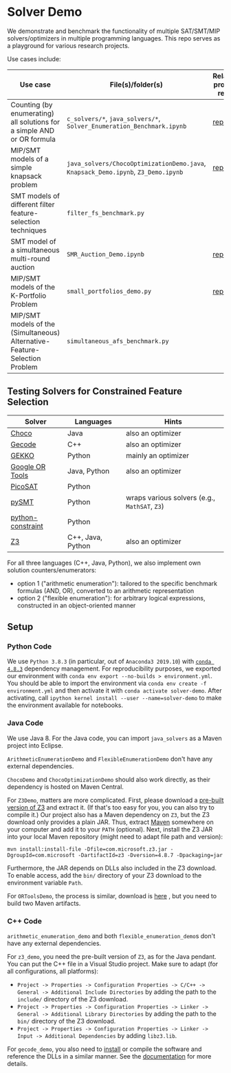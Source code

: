 # Solver Demo

We demonstrate and benchmark the functionality of multiple SAT/SMT/MIP solvers/optimizers in multiple programming languages.
This repo serves as a playground for various research projects.

Use cases include:

|Use case|File(s)/folder(s)|Related project repo|Related paper|
|---|---|---|---|
|Counting (by enumerating) all solutions for a simple AND or OR formula|`c_solvers/*`, `java_solvers/*`, `Solver_Enumeration_Benchmark.ipynb`|[repo](https://github.com/Jakob-Bach/Constrained-Filter-Feature-Selection)|[paper](https://doi.org/10.1007/s42979-022-01338-z)|
|MIP/SMT models of a simple knapsack problem|`java_solvers/ChocoOptimizationDemo.java`, `Knapsack_Demo.ipynb`, `Z3_Demo.ipynb`|[repo](https://github.com/Jakob-Bach/Constrained-Filter-Feature-Selection)|[paper](https://doi.org/10.1007/s42979-022-01338-z)|
|SMT models of different filter feature-selection techniques|`filter_fs_benchmark.py`|||
|SMT model of a simultaneous multi-round auction |`SMR_Auction_Demo.ipynb`|[repo](https://github.com/Jakob-Bach/Analyzing-Auction-Verification)|[paper](https://doi.org/10.1109/ACCESS.2022.3154445)|
|MIP/SMT models of the K-Portfolio Problem|`small_portfolios_demo.py`|[repo](https://github.com/Jakob-Bach/Small-Portfolios)|[paper](https://doi.org/10.4230/LIPIcs.SAT.2022.2)|
|MIP/SMT models of the (Simultaneous) Alternative-Feature-Selection Problem|`simultaneous_afs_benchmark.py`|||

## Testing Solvers for Constrained Feature Selection

|Solver|Languages|Hints|
|---|---|---|
|[Choco](https://choco-solver.org/) |Java|also an optimizer|
|[Gecode](https://www.gecode.org/) | C++|also an optimizer|
|[GEKKO](https://gekko.readthedocs.io/en/latest/)|Python|mainly an optimizer|
|[Google OR Tools](https://developers.google.com/optimization/introduction/overview) |Java, Python|also an optimizer|
|[PicoSAT](https://pypi.org/project/pycosat/) |Python||
|[pySMT](https://github.com/pysmt/pysmt)|Python|wraps various solvers (e.g., `MathSAT`, `Z3`)|
|[python-constraint](https://labix.org/python-constraint) |Python||
|[Z3](https://github.com/Z3Prover/z3/wiki) |C++, Java, Python|also an optimizer|

For all three languages (C++, Java, Python), we also implement own solution counters/enumerators:

- option 1 ("arithmetic enumeration"): tailored to the specific benchmark formulas (AND, OR), converted to an arithmetic representation
- option 2 ("flexible enumeration"): for arbitrary logical expressions, constructed in an object-oriented manner

## Setup

### Python Code

We use `Python 3.8.3` (in particular, out of `Anaconda3 2019.10`) with [`conda 4.8.3`](https://docs.conda.io/en/latest/) dependency management.
For reproducibility purposes, we exported our environment with `conda env export --no-builds > environment.yml`.
You should be able to import the environment via `conda env create -f environment.yml`
and then activate it with `conda activate solver-demo`.
After activating, call `ipython kernel install --user --name=solver-demo` to make the environment available for notebooks.

### Java Code

We use Java 8.
For the Java code, you can import `java_solvers` as a Maven project into Eclipse.

`ArithmeticEnumerationDemo` and `FlexibleEnumerationDemo` don't have any external dependencies.

`ChocoDemo` and `ChocoOptimizationDemo` should also work directly, as their dependency is hosted on Maven Central.

For `Z3Demo`, matters are more complicated.
First, please download a [pre-built version of Z3](https://github.com/Z3Prover/z3/releases) and extract it.
(If that's too easy for you, you can also try to compile it.)
Our project also has a Maven dependency on `Z3`, but the Z3 download only provides a plain JAR.
Thus, extract [Maven](https://maven.apache.org/download.cgi) somewhere on your computer and add it to your `PATH` (optional).
Next, install the Z3 JAR into your local Maven repository (might need to adapt file path and version):

```
mvn install:install-file -Dfile=com.microsoft.z3.jar -DgroupId=com.microsoft -DartifactId=z3 -Dversion=4.8.7 -Dpackaging=jar
```

Furthermore, the JAR depends on DLLs also included in the Z3 download.
To enable access, add the `bin/` directory of your Z3 download to the environment variable `Path`.

For `ORToolsDemo`, the process is similar, download is [here](https://developers.google.com/optimization/install/download) , but you need to build two Maven artifacts.

### C++ Code

`arithmetic_enumeration_demo` and both `flexible_enumeration_demo`s don't have any external dependencies.

For `z3_demo`, you need the pre-built version of `Z3`, as for the Java pendant.
You can put the C++ file in a Visual Studio project.
Make sure to adapt (for all configurations, all platforms):

- `Project -> Properties -> Configuration Properties -> C/C++ -> General -> Additional Include Directories` by adding the path to the `include/` directory of the Z3 download.
- `Project -> Properties -> Configuration Properties -> Linker -> General -> Additional Library Directories` by adding the path to the `bin/` directory of the Z3 download.
- `Project -> Properties -> Configuration Properties -> Linker -> Input -> Additional Dependencies` by adding `libz3.lib`.

For `gecode_demo`, you also need to [install](https://www.gecode.org/download.html) or compile the software and reference the DLLs in a similar manner.
See the [documentation](https://www.gecode.org/doc-latest/MPG.pdf) for more details.
